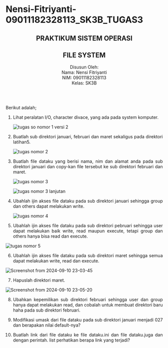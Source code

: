 # Nensi-Fitriyanti-09011182328113_SK3B_TUGAS3
<div align="center">

## PRAKTIKUM SISTEM OPERASI 
## FILE SYSTEM

Disusun Oleh:\
Nama: Nensi Fitriyanti\
NIM: 09011182328113\
Kelas: SK3B

<br>
<br>

</div>

<div align="justify">
  
Berikut adalah;

1. Lihat peralatan I/O, character divace, yang ada pada system komputer.

   ![tugas so nomor 1 versi 2](https://github.com/user-attachments/assets/b05420d1-0819-48e1-9caf-a3bf84a7b9b7)

2. Buatlah sub direktori januari, februari dan maret sekaligus pada direktori latihan5.

   ![tugas nomor 2](https://github.com/user-attachments/assets/057fdd13-160b-4589-b33e-4bc3f7e5e226)

3. Buatlah file dataku yang berisi nama, nim dan alamat anda pada sub direktori januari dan copy-kan file tersebut ke        sub direktori februari dan maret.

   ![tugas nomor 3](https://github.com/user-attachments/assets/838b1f9a-86d9-4c5d-b71e-bd07415655f8)

   ![tugas nomor 3 lanjutan](https://github.com/user-attachments/assets/a41e2389-212a-4b6f-80a2-4fb30b9fc95b)

4. Ubahlah ijin akses file dataku pada sub direktori januari sehingga group dan others dapat melakukan write.

   ![tugas nomor 4](https://github.com/user-attachments/assets/512c65c9-47a0-4382-b26a-5b9ce3d4814c)

5. Ubahlah ijin akses file dataku pada sub direktori pebruari sehingga user dapat melakukan baik write, read maupun         execute, tetapi group dan others hanya bisa read dan execute.

  ![tugas nomor 5](https://github.com/user-attachments/assets/e316762d-6afc-4a26-9616-d965a1d385ec)

6. Ubahlah ijin akses file dataku pada sub direktori maret sehingga semua dapat melakukan write, read dan execute.

  ![Screenshot from 2024-09-10 23-03-45](https://github.com/user-attachments/assets/8623a8df-5d02-4dc5-b389-f902af606353)

7. Hapuslah direktori maret.

  ![Screenshot from 2024-09-10 23-05-20](https://github.com/user-attachments/assets/24ad5fcf-7b4f-46fc-a617-56432b3eb073)

8. Ubahkan kepemilikan sub direktori februari sehingga user dan group hanya dapat melakukan read, dan cobalah untuk         membuat direktori baru haha pada sub direktori februari.

9. Modifikasi umask dari file dataku pada sub direktori januari menjadi 027 dan berapakan nilai default-nya?

10. Buatlah link dari file dataku ke file dataku.ini dan file dataku.juga dan dengan perintah. list perhatikan berapa        link yang terjadi?

</dir>
